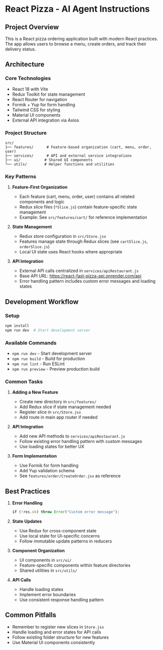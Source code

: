 # React Pizza - AI Agent Instructions

## Project Overview
This is a React pizza ordering application built with modern React practices. The app allows users to browse a menu, create orders, and track their delivery status.

## Architecture

### Core Technologies
- React 18 with Vite
- Redux Toolkit for state management
- React Router for navigation
- Formik + Yup for form handling
- Tailwind CSS for styling
- Material UI components
- External API integration via Axios

### Project Structure
```
src/
├── features/      # Feature-based organization (cart, menu, order, user)
├── services/      # API and external service integrations
├── ui/           # Shared UI components
└── utils/        # Helper functions and utilities
```

### Key Patterns

1. **Feature-First Organization**
   - Each feature (cart, menu, order, user) contains all related components and logic
   - Redux slice files (`*Slice.js`) contain feature-specific state management
   - Example: See `src/features/cart/` for reference implementation

2. **State Management**
   - Redux store configuration in `src/Store.jsx`
   - Features manage state through Redux slices (see `cartSlice.js`, `orderSlice.js`)
   - Local UI state uses React hooks where appropriate

3. **API Integration**
   - External API calls centralized in `services/apiRestaurant.js`
   - Base API URL: https://react-fast-pizza-api.onrender.com/api
   - Error handling pattern includes custom error messages and loading states

## Development Workflow

### Setup
```bash
npm install
npm run dev  # Start development server
```

### Available Commands
- `npm run dev` - Start development server
- `npm run build` - Build for production
- `npm run lint` - Run ESLint
- `npm run preview` - Preview production build

### Common Tasks

1. **Adding a New Feature**
   - Create new directory in `src/features/`
   - Add Redux slice if state management needed
   - Register slice in `src/Store.jsx`
   - Add route in main app router if needed

2. **API Integration**
   - Add new API methods to `services/apiRestaurant.js`
   - Follow existing error handling pattern with custom messages
   - Use loading states for better UX

3. **Form Implementation**
   - Use Formik for form handling
   - Add Yup validation schema
   - See `features/order/CreateOrder.jsx` as reference

## Best Practices

1. **Error Handling**
   ```javascript
   if (!res.ok) throw Error("Custom error message");
   ```

2. **State Updates**
   - Use Redux for cross-component state
   - Use local state for UI-specific concerns
   - Follow immutable update patterns in reducers

3. **Component Organization**
   - UI components in `src/ui/`
   - Feature-specific components within feature directories
   - Shared utilities in `src/utils/`

4. **API Calls**
   - Handle loading states
   - Implement error boundaries
   - Use consistent response handling pattern

## Common Pitfalls
- Remember to register new slices in `Store.jsx`
- Handle loading and error states for API calls
- Follow existing folder structure for new features
- Use Material UI components consistently